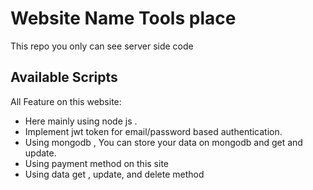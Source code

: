 # Website Name Tools place 

This repo you only can see server side code 

## Available Scripts

All Feature on this website:
- Here mainly using node js .
- Implement jwt token for email/password based authentication.
- Using mongodb , You can store your data on mongodb and get and update.
- Using payment method on this site 
- Using data get , update, and delete method

